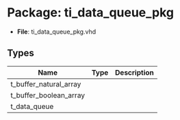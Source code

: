 # Package: ti_data_queue_pkg

- **File**: ti_data_queue_pkg.vhd
## Types

| Name                   | Type | Description |
| ---------------------- | ---- | ----------- |
| t_buffer_natural_array |      |             |
| t_buffer_boolean_array |      |             |
| t_data_queue           |      |             |
